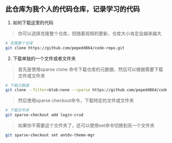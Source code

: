 ## 此仓库为我个人的代码仓库，记录学习的代码

1. 如何下载这里的代码

> 你可以选择克隆整个仓库，但随着视频的更新，仓库大小肯定会越来越大

```bash
# 克隆整个仓库
git clone https://github.com/pepedd864/code-repo.git
```

2. 下载单独的一个文件或者文件夹

> 首先是使用sparse clone 命令下载仓库的元数据，然后可以根据需要下载文件或文件夹

```bash
# 下载元数据
git clone --filter=blob:none --sparse https://github.com/pepedd864/code-repo.git
```

> 然后使用sparse checkout命令，下载特定的文件或文件夹

```bash
# 下载文件夹
git sparse-checkout add login-crud
```

> 如果你不需要这个文件夹了，还可以使用set命令切换到另一个文件夹

```bash
git sparse-checkout set antdv-theme-mgr
```

